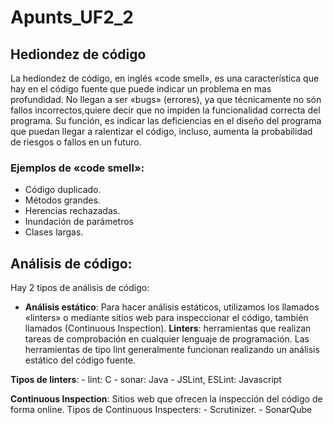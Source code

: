 # Apunts_UF2_2

## Hediondez de código

La hediondez de código, en inglés «code smell», es una característica que hay en el código fuente que puede indicar un problema en mas profundidad.
No llegan a ser «bugs» (errores), ya que técnicamente no són fallos incorrectos,quiere decir que no impiden la funcionalidad correcta del programa. Su función,
es indicar las deficiencias en el diseño del programa que puedan llegar a ralentizar el código, incluso, aumenta la probabilidad de riesgos o fallos en un
futuro.

### Ejemplos de «code smell»:
  - Código duplicado.
  - Métodos grandes.
  - Herencias rechazadas.
  - Inundación de parámetros
  - Clases largas.

## Análisis de código:

Hay 2 tipos de análisis de código:

  - **Análisis estático**:
    Para hacer análisis estáticos, utilizamos los llamados «linters» o mediante sitios web para inspeccionar el código, también llamados (Continuous Inspection).
    **Linters**: herramientas que realizan tareas de comprobación en cualquier lenguaje de programación. Las herramientas de tipo lint generalmente funcionan realizando un análisis estático del código fuente.

  **Tipos de linters**:
    - lint: C
    - sonar: Java
    - JSLint, ESLint: Javascript

   **Continuous Inspection**: Sitios web que ofrecen la inspección del código de forma online.
    Tipos de Continuous Inspecters:
    - Scrutinizer.
    - SonarQube
